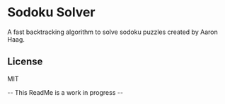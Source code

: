 # Sodoku Solver
A fast backtracking algorithm to solve sodoku puzzles created by Aaron Haag.

## License
MIT

-- This ReadMe is a work in progress -- 